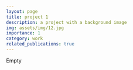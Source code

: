 ```yaml
---
layout: page
title: project 1
description: a project with a background image
img: assets/img/12.jpg
importance: 1
category: work
related_publications: true
---
```


Empty
